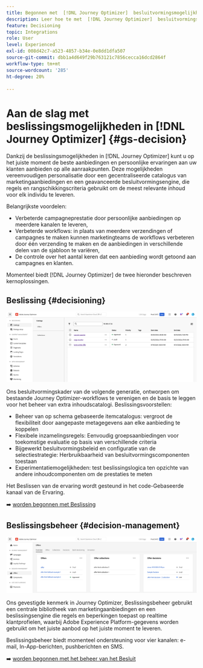 ```yaml
---
title: Begonnen met  [!DNL Journey Optimizer]  besluitvormingsmogelijkheden
description: Leer hoe te met  [!DNL Journey Optimizer]  besluitvormingsmogelijkheden te werken.
feature: Decisioning
topic: Integrations
role: User
level: Experienced
exl-id: 008d42c7-a523-4857-b34e-0e8dd1dfa507
source-git-commit: dbb1a4d649f29b763121c7856cecca16dcd2864f
workflow-type: tm+mt
source-wordcount: '285'
ht-degree: 20%

---
```


# Aan de slag met beslissingsmogelijkheden in [!DNL Journey Optimizer] {#gs-decision}

Dankzij de beslissingsmogelijkheden in [!DNL Journey Optimizer] kunt u op het juiste moment de beste aanbiedingen en persoonlijke ervaringen aan uw klanten aanbieden op alle aanraakpunten. Deze mogelijkheden vereenvoudigen personalisatie door een gecentraliseerde catalogus van marketingaanbiedingen en een geavanceerde besluitvormingsengine, die regels en rangschikkingscriteria gebruikt om de meest relevante inhoud voor elk individu te leveren.

Belangrijkste voordelen:

* Verbeterde campagneprestatie door persoonlijke aanbiedingen op meerdere kanalen te leveren,
* Verbeterde workflows: in plaats van meerdere verzendingen of campagnes te maken kunnen marketingteams de workflows verbeteren door één verzending te maken en de aanbiedingen in verschillende delen van de sjabloon te variëren,
* De controle over het aantal keren dat een aanbieding wordt getoond aan campagnes en klanten.

Momenteel biedt [!DNL Journey Optimizer] de twee hieronder beschreven kernoplossingen.

## Beslissing {#decisioning}

![](assets/gs-decisioning.png)

Ons besluitvormingskader van de volgende generatie, ontworpen om bestaande Journey Optimizer-workflows te verenigen en de basis te leggen voor het beheer van extra inhoudscatalogi. Beslissingsvoorstellen:

* Beheer van op schema gebaseerde itemcatalogus: vergroot de flexibiliteit door aangepaste metagegevens aan elke aanbieding te koppelen
* Flexibele inzamelingsregels: Eenvoudig groepsaanbiedingen voor toekomstige evaluatie op basis van verschillende criteria
* Bijgewerkt besluitvormingsbeleid en configuratie van de selectiestrategie: Herbruikbaarheid van besluitvormingscomponenten toestaan
* Experimentatiemogelijkheden: test beslissingslogica ten opzichte van andere inhoudcomponenten om de prestaties te meten

Het Beslissen van de ervaring wordt gesteund in het code-Gebaseerde kanaal van de Ervaring.

➡️ [ worden begonnen met Beslissing ](../experience-decisioning/gs-experience-decisioning.md)

## Beslissingsbeheer {#decision-management}

![](assets/gs-decision-management.png)

Ons gevestigde kenmerk in Journey Optimizer, Beslissingsbeheer gebruikt een centrale bibliotheek van marketingaanbiedingen en een beslissingsengine die regels en beperkingen toepast op realtime klantprofielen, waarbij Adobe Experience Platform-gegevens worden gebruikt om het juiste aanbod op het juiste moment te leveren.

Beslissingsbeheer biedt momenteel ondersteuning voor vier kanalen: e-mail, In-App-berichten, pushberichten en SMS.

➡️ [ worden begonnen met het beheer van het Besluit ](../offers/get-started/starting-offer-decisioning.md)
